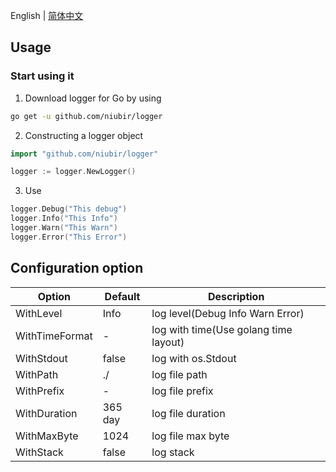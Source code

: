 English | [简体中文](https://github.com/niubir/logger/blob/main/helper/README-cn.md)

## Usage

### Start using it

1. Download logger for Go by using

```sh
go get -u github.com/niubir/logger
```

2. Constructing a logger object

```go
import "github.com/niubir/logger"

logger := logger.NewLogger()
```

3. Use
   
```go
logger.Debug("This debug")
logger.Info("This Info")
logger.Warn("This Warn")
logger.Error("This Error")
```

## Configuration option

| Option | Default | Description |
| - | - | - |
| WithLevel | Info | log level(Debug Info Warn Error) |
| WithTimeFormat | - | log with time(Use golang time layout) |
| WithStdout | false | log with os.Stdout |
| WithPath | ./ | log file path |
| WithPrefix | - | log file prefix |
| WithDuration | 365 day | log file duration |
| WithMaxByte | 1024 | log file max byte |
| WithStack | false | log stack |

